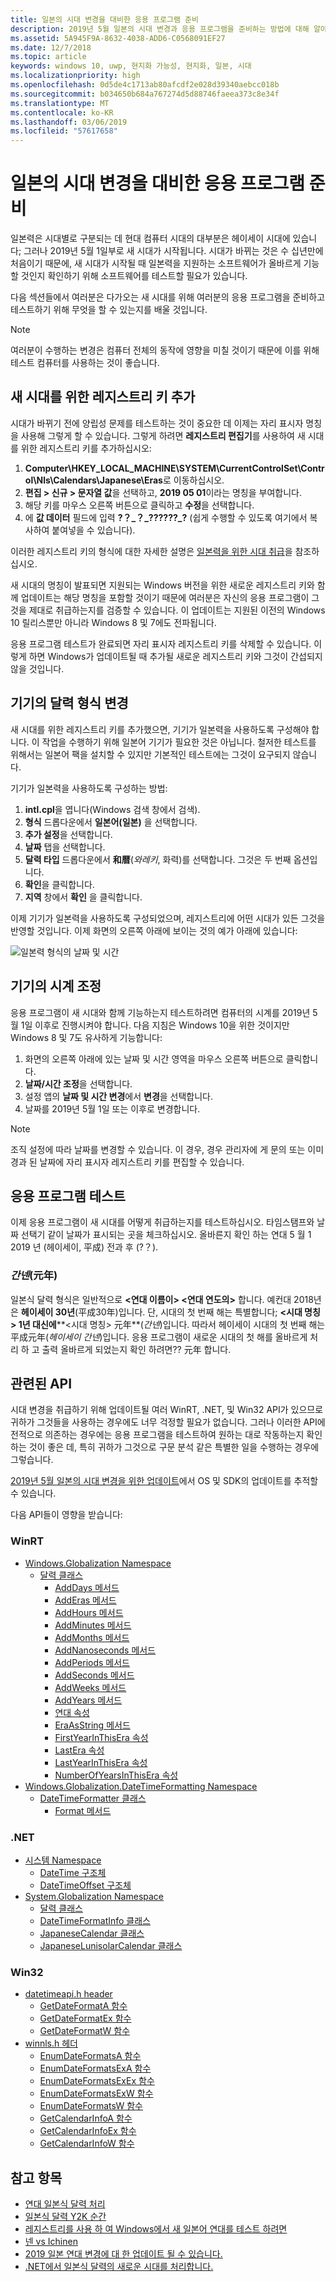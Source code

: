 ```yaml
---
title: 일본의 시대 변경을 대비한 응용 프로그램 준비
description: 2019년 5월 일본의 시대 변경과 응용 프로그램을 준비하는 방법에 대해 알아보세요.
ms.assetid: 5A945F9A-8632-4038-ADD6-C0568091EF27
ms.date: 12/7/2018
ms.topic: article
keywords: windows 10, uwp, 현지화 가능성, 현지화, 일본, 시대
ms.localizationpriority: high
ms.openlocfilehash: 0d5de4c1713ab80afcdf2e028d39340aebcc018b
ms.sourcegitcommit: b034650b684a767274d5d88746faeea373c8e34f
ms.translationtype: MT
ms.contentlocale: ko-KR
ms.lasthandoff: 03/06/2019
ms.locfileid: "57617658"
---
```

# <a name="prepare-your-application-for-the-japanese-era-change"></a>일본의 시대 변경을 대비한 응용 프로그램 준비

일본력은 시대별로 구분되는 데 현대 컴퓨터 시대의 대부분은 헤이세이 시대에 있습니다; 그러나 2019년 5월 1일부로 새 시대가 시작됩니다. 시대가 바뀌는 것은 수 십년만에 처음이기 때문에, 새 시대가 시작될 때 일본력을 지원하는 소프트웨어가 올바르게 기능할 것인지 확인하기 위해 소프트웨어를 테스트할 필요가 있습니다.

다음 섹션들에서 여러분은 다가오는 새 시대를 위해 여러분의 응용 프로그램을 준비하고 테스트하기 위해 무엇을 할 수 있는지를 배울 것입니다.

> [!NOTE]
> 여러분이 수행하는 변경은 컴퓨터 전체의 동작에 영향을 미칠 것이기 때문에 이를 위해 테스트 컴퓨터를 사용하는 것이 좋습니다.

## <a name="add-a-registry-key-for-the-new-era"></a>새 시대를 위한 레지스트리 키 추가

시대가 바뀌기 전에 양립성 문제를 테스트하는 것이 중요한 데 이제는 자리 표시자 명칭을 사용해 그렇게 할 수 있습니다. 그렇게 하려면 **레지스트리 편집기**를 사용하여 새 시대를 위한 레지스트리 키를 추가하십시오:

1. **Computer\HKEY_LOCAL_MACHINE\SYSTEM\CurrentControlSet\Control\Nls\Calendars\Japanese\Eras**로 이동하십시오.
2. **편집 > 신규 > 문자열 값**을 선택하고, **2019 05 01**이라는 명칭을 부여합니다.
3. 해당 키를 마우스 오른쪽 버튼으로 클릭하고 **수정**을 선택합니다.
4. 에 **값 데이터** 필드에 입력 **?？\_？\_??????\_?** (쉽게 수행할 수 있도록 여기에서 복사하여 붙여넣을 수 있습니다).

이러한 레지스트리 키의 형식에 대한 자세한 설명은 [일본력을 위한 시대 취급](https://docs.microsoft.com/windows/desktop/Intl/era-handling-for-the-japanese-calendar)을 참조하십시오.

새 시대의 명칭이 발표되면 지원되는 Windows 버전을 위한 새로운 레지스트리 키와 함께 업데이트는 해당 명칭을 포함할 것이기 때문에 여러분은 자신의 응용 프로그램이 그것을 제대로 취급하는지를 검증할 수 있습니다. 이 업데이트는 지원된 이전의 Windows 10 릴리스뿐만 아니라 Windows 8 및 7에도 전파됩니다.

응용 프로그램 테스트가 완료되면 자리 표시자 레지스트리 키를 삭제할 수 있습니다. 이렇게 하면 Windows가 업데이트될 때 추가될 새로운 레지스트리 키와 그것이 간섭되지 않을 것입니다.

## <a name="change-your-devices-calendar-format"></a>기기의 달력 형식 변경

새 시대를 위한 레지스트리 키를 추가했으면, 기기가 일본력을 사용하도록 구성해야 합니다. 이 작업을 수행하기 위해 일본어 기기가 필요한 것은 아닙니다. 철저한 테스트를 위해서는 일본어 팩을 설치할 수 있지만 기본적인 테스트에는 그것이 요구되지 않습니다.

기기가 일본력을 사용하도록 구성하는 방법:

1. **intl.cpl**을 엽니다(Windows 검색 창에서 검색).
2. **형식** 드롭다운에서 **일본어(일본)** 을 선택합니다.
3. **추가 설정**을 선택합니다.
4. **날짜** 탭을 선택합니다.
5. **달력 타입** 드롭다운에서 **和暦**(*와레키*, 화력)를 선택합니다. 그것은 두 번째 옵션입니다.
6. **확인**을 클릭합니다.
7. **지역** 창에서 **확인** 을 클릭합니다.

이제 기기가 일본력을 사용하도록 구성되었으며, 레지스트리에 어떤 시대가 있든 그것을 반영할 것입니다. 이제 화면의 오른쪽 아래에 보이는 것의 예가 아래에 있습니다:

![일본력 형식의 날짜 및 시간](images/japanese-calendar-format.png)

## <a name="adjust-your-devices-clock"></a>기기의 시계 조정

응용 프로그램이 새 시대와 함께 기능하는지 테스트하려면 컴퓨터의 시계를 2019년 5월 1일 이후로 진행시켜야 합니다. 다음 지침은 Windows 10을 위한 것이지만 Windows 8 및 7도 유사하게 기능합니다:

1. 화면의 오른쪽 아래에 있는 날짜 및 시간 영역을 마우스 오른쪽 버튼으로 클릭합니다.
2. **날짜/시간 조정**을 선택합니다.
3. 설정 앱의 **날짜 및 시간 변경**에서 **변경**을 선택합니다.
4. 날짜를 2019년 5월 1일 또는 이후로 변경합니다.

> [!NOTE]
> 조직 설정에 따라 날짜를 변경할 수 있습니다. 이 경우, 경우 관리자에 게 문의 또는 이미 경과 된 날짜에 자리 표시자 레지스트리 키를 편집할 수 있습니다.

## <a name="test-your-application"></a>응용 프로그램 테스트

이제 응용 프로그램이 새 시대를 어떻게 취급하는지를 테스트하십시오. 타임스탬프와 날짜 선택기 같이 날짜가 표시되는 곳을 체크하십시오. 올바른지 확인 하는 연대 5 월 1 2019 년 (헤이세이, 平成) 전과 후 (?？).

### <a name="gannen-"></a>*간넨*(元年)

일본식 달력 형식은 일반적으로  **&lt;연대 이름이&gt; &lt;연대 연도의&gt;** 합니다. 예컨대 2018년은 **헤이세이 30년**(平成30年)입니다.  단, 시대의 첫 번째 해는 특별합니다; **&lt;시대 명칭&gt; 1년 대신에****&lt;시대 명칭&gt; 元年**(*간넨*)입니다. 따라서 헤이세이 시대의 첫 번째 해는 平成元年(*헤이세이 간넨*)입니다. 응용 프로그램이 새로운 시대의 첫 해를 올바르게 처리 하 고 출력 올바르게 되었는지 확인 하려면?? 元年 합니다.

## <a name="related-apis"></a>관련된 API

시대 변경을 취급하기 위해 업데이트될 여러 WinRT, .NET, 및 Win32 API가 있으므로 귀하가 그것들을 사용하는 경우에도 너무 걱정할 필요가 없습니다. 그러나 이러한 API에 전적으로 의존하는 경우에는 응용 프로그램을 테스트하여 원하는 대로 작동하는지 확인하는 것이 좋은 데, 특히 귀하가 그것으로 구문 분석 같은 특별한 일을 수행하는 경우에 그렇습니다.

[2019년 5월 일본의 시대 변경을 위한 업데이트](https://support.microsoft.com/help/4470918/updates-for-may-2019-japan-era-change)에서 OS 및 SDK의 업데이트를 추적할 수 있습니다.

다음 API들이 영향을 받습니다:

### <a name="winrt"></a>WinRT

* [Windows.Globalization Namespace](https://docs.microsoft.com/uwp/api/windows.globalization)
    * [달력 클래스](https://docs.microsoft.com/uwp/api/windows.globalization.calendar)
        * [AddDays 메서드](https://docs.microsoft.com/uwp/api/windows.globalization.calendar.adddays)
        * [AddEras 메서드](https://docs.microsoft.com/uwp/api/windows.globalization.calendar.adderas)
        * [AddHours 메서드](https://docs.microsoft.com/uwp/api/windows.globalization.calendar.addhours)
        * [AddMinutes 메서드](https://docs.microsoft.com/uwp/api/windows.globalization.calendar.addminutes)
        * [AddMonths 메서드](https://docs.microsoft.com/uwp/api/windows.globalization.calendar.addmonths)
        * [AddNanoseconds 메서드](https://docs.microsoft.com/uwp/api/windows.globalization.calendar.addnanoseconds)
        * [AddPeriods 메서드](https://docs.microsoft.com/uwp/api/windows.globalization.calendar.addperiods)
        * [AddSeconds 메서드](https://docs.microsoft.com/uwp/api/windows.globalization.calendar.addseconds)
        * [AddWeeks 메서드](https://docs.microsoft.com/uwp/api/windows.globalization.calendar.addweeks)
        * [AddYears 메서드](https://docs.microsoft.com/uwp/api/windows.globalization.calendar.addyears)
        * [연대 속성](https://docs.microsoft.com/uwp/api/windows.globalization.calendar.era)
        * [EraAsString 메서드](https://docs.microsoft.com/uwp/api/windows.globalization.calendar.eraasstring)
        * [FirstYearInThisEra 속성](https://docs.microsoft.com/uwp/api/windows.globalization.calendar.firstyearinthisera)
        * [LastEra 속성](https://docs.microsoft.com/uwp/api/windows.globalization.calendar.lastera)
        * [LastYearInThisEra 속성](https://docs.microsoft.com/uwp/api/windows.globalization.calendar.lastyearinthisera)
        * [NumberOfYearsInThisEra 속성](https://docs.microsoft.com/uwp/api/windows.globalization.calendar.numberofyearsinthisera)     
* [Windows.Globalization.DateTimeFormatting Namespace](https://docs.microsoft.com/uwp/api/windows.globalization.datetimeformatting)
    * [DateTimeFormatter 클래스](https://docs.microsoft.com/uwp/api/windows.globalization.datetimeformatting.datetimeformatter)
        * [Format 메서드](https://docs.microsoft.com/uwp/api/windows.globalization.datetimeformatting.datetimeformatter.format)

### <a name="net"></a>.NET

* [시스템 Namespace](https://docs.microsoft.com/dotnet/api/system)
    * [DateTime 구조체](https://docs.microsoft.com/dotnet/api/system.datetime)
    * [DateTimeOffset 구조체](https://docs.microsoft.com/dotnet/api/system.datetimeoffset)
* [System.Globalization Namespace](https://docs.microsoft.com/dotnet/api/system.globalization)
    * [달력 클래스](https://docs.microsoft.com/dotnet/api/system.globalization.calendar)
    * [DateTimeFormatInfo 클래스](https://docs.microsoft.com/dotnet/api/system.globalization.datetimeformatinfo)
    * [JapaneseCalendar 클래스](https://docs.microsoft.com/dotnet/api/system.globalization.japanesecalendar)
    * [JapaneseLunisolarCalendar 클래스](https://docs.microsoft.com/dotnet/api/system.globalization.japaneselunisolarcalendar)

### <a name="win32"></a>Win32

* [datetimeapi.h header](https://docs.microsoft.com/windows/desktop/api/datetimeapi/)
    * [GetDateFormatA 함수](https://docs.microsoft.com/windows/desktop/api/datetimeapi/nf-datetimeapi-getdateformata)
    * [GetDateFormatEx 함수](https://docs.microsoft.com/windows/desktop/api/datetimeapi/nf-datetimeapi-getdateformatex)
    * [GetDateFormatW 함수](https://docs.microsoft.com/windows/desktop/api/datetimeapi/nf-datetimeapi-getdateformatw)
* [winnls.h 헤더](https://docs.microsoft.com/windows/desktop/api/winnls/)
    * [EnumDateFormatsA 함수](https://docs.microsoft.com/windows/desktop/api/winnls/nf-winnls-enumdateformatsa)
    * [EnumDateFormatsExA 함수](https://docs.microsoft.com/windows/desktop/api/winnls/nf-winnls-enumdateformatsexa)
    * [EnumDateFormatsExEx 함수](https://docs.microsoft.com/windows/desktop/api/winnls/nf-winnls-enumdateformatsexex)
    * [EnumDateFormatsExW 함수](https://docs.microsoft.com/windows/desktop/api/winnls/nf-winnls-enumdateformatsexw)
    * [EnumDateFormatsW 함수](https://docs.microsoft.com/windows/desktop/api/winnls/nf-winnls-enumdateformatsw)
    * [GetCalendarInfoA 함수](https://docs.microsoft.com/windows/desktop/api/winnls/nf-winnls-getcalendarinfoa)
    * [GetCalendarInfoEx 함수](https://docs.microsoft.com/windows/desktop/api/winnls/nf-winnls-getcalendarinfoex)
    * [GetCalendarInfoW 함수](https://docs.microsoft.com/windows/desktop/api/winnls/nf-winnls-getcalendarinfow)

## <a name="see-also"></a>참고 항목

* [연대 일본식 달력 처리](https://docs.microsoft.com/windows/desktop/Intl/era-handling-for-the-japanese-calendar)
* [일본식 달력 Y2K 순간](https://blogs.msdn.microsoft.com/shawnste/2018/04/12/the-japanese-calendars-y2k-moment/)
* [레지스트리를 사용 하 여 Windows에서 새 일본어 연대를 테스트 하려면](https://blogs.msdn.microsoft.com/shawnste/2018/08/07/using-the-registry-to-test-the-new-japanese-era-on-windows/)
* [넨 vs Ichinen](https://blogs.msdn.microsoft.com/shawnste/2018/11/12/gannen-vs-ichinen/)
* [2019 일본 연대 변경에 대 한 업데이트 될 수 있습니다.](https://support.microsoft.com/help/4470918/updates-for-may-2019-japan-era-change)
* [.NET에서 일본식 달력의 새로운 시대를 처리합니다.](https://blogs.msdn.microsoft.com/dotnet/2018/11/14/handling-a-new-era-in-the-japanese-calendar-in-net/)